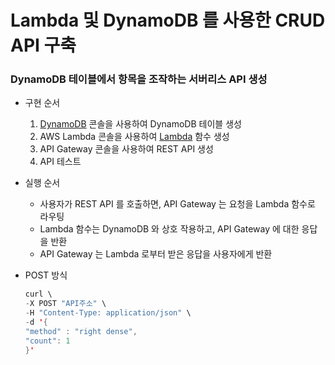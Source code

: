 # Lambda 및 DynamoDB 를 사용한 CRUD API 구축

### DynamoDB 테이블에서 항목을 조작하는 서버리스 API 생성

- 구현 순서
    1. [DynamoDB](https://docs.aws.amazon.com/amazondynamodb/latest/developerguide/Introduction.html) 콘솔을 사용하여 DynamoDB 테이블 생성
    2. AWS Lambda 콘솔을 사용하여 [Lambda](https://docs.aws.amazon.com/lambda/latest/dg/welcome.html) 함수 생성
    3. API Gateway 콘솔을 사용하여 REST API 생성
    4. API 테스트
- 실행 순서
    - 사용자가 REST API 를 호출하면, API Gateway 는 요청을 Lambda 함수로 라우팅
    - Lambda 함수는 DynamoDB 와 상호 작용하고, API Gateway 에 대한 응답을 반환
    - API Gateway 는 Lambda 로부터 받은 응답을 사용자에게 반환
- POST 방식

    ```scala
    curl \
    -X POST "API주소" \
    -H "Content-Type: application/json" \
    -d '{
    "method" : "right dense",
    "count": 1
    }'
    ```    
